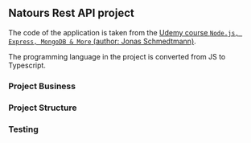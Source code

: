 ## Natours Rest API project

The code of the application is taken from the [Udemy course `Node.js, Express, MongoDB & More` (author: Jonas Schmedtmann)](https://www.udemy.com/course/nodejs-express-mongodb-bootcamp/). 

The programming language in the project is converted from JS to Typescript.

### Project Business

### Project Structure
### Testing

